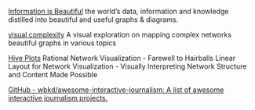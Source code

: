 
[Information is Beautiful](http://www.informationisbeautiful.net/)
the world’s data, information and knowledge distilled into beautiful and useful graphs & diagrams.

[visual complexity](http://www.visualcomplexity.com/vc/)
A visual exploration on mapping complex networks
beautiful graphs in various topics

[Hive Plots](http://www.hiveplot.com/)
Rational Network Visualization - Farewell to Hairballs
Linear Layout for Network Visualization - Visually Interpreting Network Structure and Content Made Possible

[GitHub - wbkd/awesome-interactive-journalism: A list of awesome interactive journalism projects.](https://github.com/wbkd/awesome-interactive-journalism)

